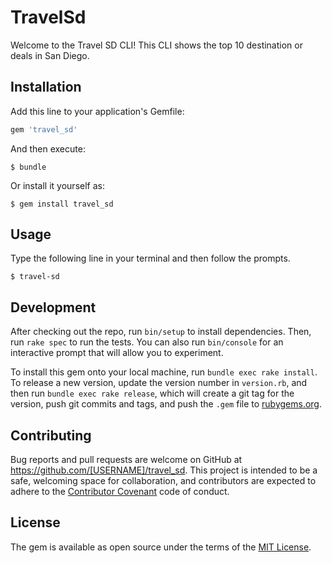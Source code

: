 # TravelSd

Welcome to the Travel SD CLI! This CLI shows the top 10 destination or deals in San Diego.

## Installation

Add this line to your application's Gemfile:

```ruby
gem 'travel_sd'
```

And then execute:

    $ bundle

Or install it yourself as:

    $ gem install travel_sd

## Usage

Type the following line in your terminal and then follow the prompts.

    $ travel-sd

## Development

After checking out the repo, run `bin/setup` to install dependencies. Then, run `rake spec` to run the tests. You can also run `bin/console` for an interactive prompt that will allow you to experiment.

To install this gem onto your local machine, run `bundle exec rake install`. To release a new version, update the version number in `version.rb`, and then run `bundle exec rake release`, which will create a git tag for the version, push git commits and tags, and push the `.gem` file to [rubygems.org](https://rubygems.org).

## Contributing

Bug reports and pull requests are welcome on GitHub at https://github.com/[USERNAME]/travel_sd. This project is intended to be a safe, welcoming space for collaboration, and contributors are expected to adhere to the [Contributor Covenant](http://contributor-covenant.org) code of conduct.


## License

The gem is available as open source under the terms of the [MIT License](http://opensource.org/licenses/MIT).
